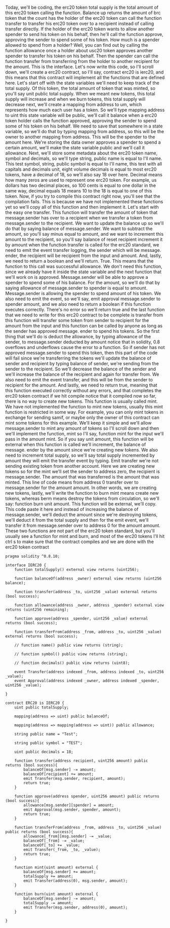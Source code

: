 Today, we'll be coding, the erc20 token total supply is the total amount of this erc20 token calling the function. Balance up returns the amount of brc token that the count has the holder of the erc20 token can call the function transfer to transfer his erc20 token over to a recipient instead of calling transfer directly. If the holder of the erc20 token wants to allow another spender to send his token on his behalf, then he'll call the function approve, approving the sender to spend some of his token. How much is a spender allowed to spend from a holder? Well, you can find out by calling the function allowance once a holder about usc20 token approves another spender to transfer his token on his behalf. Then the spender can call the function transfer from transferring from the holder to another recipient for the amount. This is the interface. Let's now write this code, so I'll scroll down, we'll create a erc20 contract, so I'll say, contract erc20 is ierc20, and this means that this contract will implement all the functions that are defined here. Let's start off with the state variables we'll need to keep track of the total supply. Of this token, the total amount of token that was minted, so you'll say unit public total supply. When we meant new tokens, this total supply will increase and when we burn tokens, this total supply will decrease next, we'll create a mapping from address to um, which represents how much each user has a token. So we'll type mapping address to uint this state variable will be public, we'll call it balance when a erc20 token holder calls the function approved, approving the sender to spend some of his token on his behalf. We need to save that somewhere in a state variable, so we'll do that by typing mapping from address, so this will be the owner to another mapping from address. This will be the spender to the amount here. We're storing the data owner approves a spender to spend a certain amount, we'll make the state variable public and we'll call it allowance. Next, we'll store some metadata about the erc20 token name, symbol and decimals, so we'll type string, public name is equal to I'll name. This test symbol, string, public symbol is equal to I'll name, this test with all capitals and decimals unit, eight volume decimals is equal to most erc20 tokens, have a decimal of 18, so we'll also say 18 over here. Decimal means how many zeros are used to represent one erc20 token. For example, us dollars has two decimal places, so 100 cents is equal to one dollar in the same way, decimal equals 18 means 10 to the 18 is equal to one of this token. Now, if you try to compile this contract right now, you'll see that the compilation fails. This is because we have not implemented these functions yet so we'll copy all of this function and then implement it. Let's start with the easy one transfer. This function will transfer the amount of token that message.sender has over to a recipient when we transfer a token from message.sender to the recipient. We want to update the balance up so we'll do that by saying balance of message.sender. We want to subtract the amount, so you'll say minus equal to amount, and we want to increment this amount to the recipient, so you'll say balance of reset recipient increment it by amount when the function transfer is called for the erc20 standard, we need to emit the event transfer logging, the sender which will be message. ender, the recipient will be recipient from the input and amount. And, lastly, we need to return a boolean and we'll return. True. This means that the function to this call was successful allowance. We don't need this function, since we already have it inside the state variable and the next function that we'll work on is approved. Message.sender will be able to approve a spender to spend some of his balance. For the amount, so we'll do that by saying allowance of message.sender to spender is equal to amount. Message.sender is allowing the spender to spend amount of his token. We also need to emit the event, so we'll say, emit approval message.sender to spender amount, and we also need to return a boolean if this function executes correctly. There's no error so we'll return true and the last function that we need to write for this erc20 contract to be complete is transfer from this function will transfer some token from sender to recipient for the amount from the input and this function can be called by anyone as long as the sender has approved message. ender to spend his tokens. So the first thing that we'll do is deduct the allowance, by typing allowance of the sender, to message.sender deducted by amount notice that in solidity, 0.8 overflows and underflows cause the error to a function. So if sender has not approved message.sender to spend this token, then this part of the code will fail since we're transferring the tokens we'll update the balance of sender and recipient by typing balance of sender, we're sending from the sender to the recipient. So we'll decrease the balance of the sender and we'll increase the balance of the recipient and again for transfer from. We also need to emit the event transfer, and this will be from the sender to recipient for the amount. And lastly, we need to return true, meaning that this function executed correctly without any errors, and that completes the erc20 token contract if we hit compile notice that it compiled now so far, there is no way to create new tokens. This function is usually called mint. We have not implemented the function to mint new tokens, usually this mint function is restricted in some way. For example, you can only mint tokens in exchange for sending samif, or maybe only the owner of this contract can mint some tokens for this example. We'll keep it simple and we'll allow message.sender to mint any amount of tokens so I'll scroll down and then we'll implement the function, mint so I'll say, function mint for the input we'll pass in the amount mint. So if you say unit amount, this function will be external when this function is called we'll increment, the balance of message. ender by the amount since we're creating new tokens. We also need to increment total supply, so we'll say total supply incremented by amount they will emit the transfer event by typing. Emit transfer we're not sending existing token from another account. Here we are creating new tokens so for the mint we'll set the sender to address zero, the recipient is message.sender. The amount that was transferred is the amount that was minted. This line of code means from address 0 transfer over to message.sender for the amount amount. In other words, we are creating new tokens, lastly, we'll write the function to burn mint means create new tokens, whereas berm means destroy the tokens from circulation, so we'll say: function burn unit amount. This function will be external, we'll copy. This code paste it here and instead of increasing the balance of message.sender, we'll deduct the amount since we're destroying tokens, we'll deduct it from the total supply and then for the emit event, we'll transfer it from message.sender over to address 0 for the amount amount. These two functions are not part of the erc20 token standard, but you'll usually see a function for mint and burn, and most of the erc20 tokens I'll hit ctrl s to make sure that the contract compiles and we are done with the erc20 token contract

```solidity
pragma solidity ^0.8.10;

interface IERC20 {
    function totalSupply() external view returns (uint256);

    function balanceOf(address _owner) external view returns (uint256 balance);

    function transfer(address _to, uint256 _value) external returns (bool success);

    function allowance(address _owner, address _spender) external view returns (uint256 remaining);

    function approve(address _spender, uint256 _value) external returns (bool success);

    function transferFrom(address _from, address _to, uint256 _value) external returns (bool success);

    // function name() public view returns (string);
    
    // function symbol() public view returns (string);

    // function decimals() public view returns (uint8);

    event Transfer(address indexed _from, address indexed _to, uint256 _value);
    event Approval(address indexed _owner, address indexed _spender, uint256 _value);

}

contract ERC20 is IERC20 {
    uint public totalSupply;

    mapping(address => uint) public balanceOf;

    mapping(address => mapping(address => uint)) public allowance;

    string public name = "Test";

    string public symbol = "TEST";

    uint public decimals = 18;

    function transfer(address recipient, uint256 amount) public returns (bool success){
        balanceOf[msg.sender] -= amount;
        balanceOf[recipient] += amount;
        emit Transfer(msg.sender, recipient, amount);
        return true;
    }

    function approve(address spender, uint256 amount) public returns (bool success){
        allowance[msg.sender][spender] = amount;
        emit Approval(msg.sender, spender, amount);
        return true;
    }

    function transferFrom(address _from, address _to, uint256 _value) public returns (bool success){
        allowance[_from][msg.sender] -= _value;
        balanceOf[_from] -= _value;
        balanceOf[_to] += _value;
        emit Transfer(_from, _to, _value);
        return true;
    }

    function mint(uint amount) external {
        balanceOf[msg.sender] += amount;
        totalSupply += amount;
        emit Transfer(address(0), msg.sender, amount);
    }

    function burn(uint amount) external {
        balanceOf[msg.sender] -= amount;
        totalSupply -= amount;
        emit Transfer(msg.sender, address(0), amount);
    }

}
```

